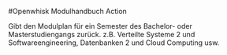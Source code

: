 #Openwhisk Modulhandbuch Action

Gibt den Modulplan für ein Semester des Bachelor- oder Masterstudiengangs zurück. z.B. Verteilte Systeme 2 und Softwareengineering, Datenbanken 2 und Cloud Computing usw.